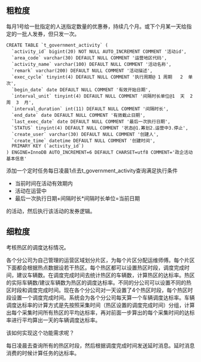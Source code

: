 ## 粗粒度
每月1号给一批指定的人送指定数量的优惠券，持续几个月。或下个月某一天给指定的一批人发券，但只发一次。
```
CREATE TABLE `t_government_activity` (
  `activity_id` bigint(20) NOT NULL AUTO_INCREMENT COMMENT '活动id',
  `area_code` varchar(30) DEFAULT NULL COMMENT '运营地区代码',
  `activity_name` varchar(100) DEFAULT NULL COMMENT '活动名称',
  `remark` varchar(200) DEFAULT NULL COMMENT '活动描述',
  `exec_cycle` tinyint(4) DEFAULT NULL COMMENT '执行周期@ 1 周期   2  单次',
  `begin_date` date DEFAULT NULL COMMENT '有效开始日期',
  `interval_unit` tinyint(4) DEFAULT NULL COMMENT '间隔时长单位@1  天  2 周  3  月',
  `interval_duration` int(11) DEFAULT NULL COMMENT '间隔时长',
  `end_date` date DEFAULT NULL COMMENT '有效截止日期',
  `last_exec_date` date DEFAULT NULL COMMENT '最后一次执行日期',
  `STATUS` tinyint(4) DEFAULT NULL COMMENT '状态@1.筹划2.运营中3.停止',
  `create_user` varchar(30) DEFAULT NULL COMMENT '创建人',
  `create_time` datetime DEFAULT NULL COMMENT '创建时间',
  PRIMARY KEY (`activity_id`)
) ENGINE=InnoDB AUTO_INCREMENT=6 DEFAULT CHARSET=utf8 COMMENT='政企活动基本信息'

```
添加一个定时任务每日凌晨1点去t_government_activity查询满足执行条件

- 当前时间在活动有效期内
- 活动在运营中
- 最后一次执行日期+间隔时长*间隔时长单位=当前日期

的活动，然后执行该活动的发券逻辑。
## 细粒度
考核热区的调度达标情况。

各个分公司为自己管理的运营区域划分片区，为每个片区分配运维师傅。每个片区下面都会根据热点数据设若干热区。每个热区都可以设置热区时段，调度完成时间，建议车辆数。在调度完成时间去统计热区的车辆数，计算热区的达标率。热区的实际车辆数/建议车辆数为热区的调度达标率。不同的分公司可以设置不同的热区时段和调度完成时间。现在各个分公司对一天设置了4个热区时段，每个热区时段设置一个调度完成时间。系统会为各个分公司每天算一个车辆调度达标率。车辆调度达标率的计算方式是先按照采集时间（热区设置的调度完成时间）分组，计算出每个采集时间所有热区的平均达标率，再对前面一步算出的每个采集时间的达标率进行平均算出一天的车辆调度达标率。

该如何实现这个功能需求呢？

每日凌晨去查询所有的热区时段，然后根据调度完成时间发送延时消息。延时消息消费的时候计算任务的达标率。